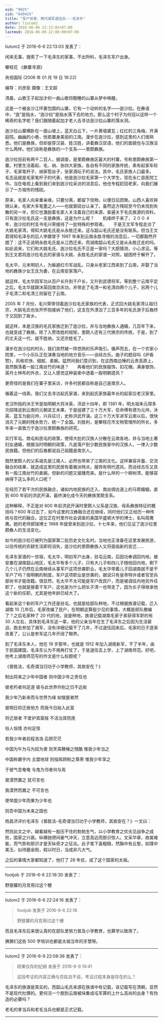 ```yaml
---
aid: "9025"
zid: "649415"
title: "军户世家，两代湘军退伍兵---毛泽东"
author: liutom2
date: 2016-06-06 22:13:03+07:00
lastmod: 2016-06-09 22:08:00+07:00
---
```


liutom2 于 2016-6-6 22:13:03 发表了：

闲来无事，搜索了一下毛泽东的家事，不出所料，毛泽东军户出身。

攀枝花 《彝寨寻源》

央视国际 (2006 年 01 月 19 日 16:22)

编导：刘彦臣 摄像：王文超

清晨，山歌王子起加才的一曲山歌将酣睡的山寨从梦中唤醒。

这是一个被金沙江环裹包围的山寨，它有一个动听的名字——迤沙拉。在彝语中，“迤”是指水，“迤沙拉”是指水落下去的地方。那么这个村子为何冠以这样一个稀奇的名字呢？我们跟随着起加才老人去寻访迤沙拉山寨的落水洞。

迤沙拉山寨横卧在一面山坡上，蓝天白云下，一片黄墙黛瓦；红红的三角梅，开满庭院。幽幽的小巷，恍若置身美丽的江南。漫步在迤沙拉，感到这里的人们很熟悉。他们是彝族，但却是穿汉装、姓汉姓，讲着彝汉双语，他们的面貌也与汉族没什么两样。他们自称是彝族的一个支系——里颇彝族。

迤沙拉目前有两千二百人，据调查，是里颇彝族区最大的村寨，号称里颇彝族第一寨。村里生活着起、毛、纳、张四大家族，各自有不同的家族传统，素有起家车轮子、毛家笔杆子、纳家苞谷子，张家酒坛子的说法。其中，毛氏家族人口最多。　　毛志品就是毛家笔杆子的代表，他是迤沙拉毛家第一个大学生，现在永仁县医院工作。当在电视上看到我们来到迤沙拉采访的消息后，他也专程赶回老家，向我们展示了一方祖传的残砚。

原来，毛家人向来重亲缘，只要分离，都留下信物，以便日后团聚。山西人喜欢摔锅认亲，毛家大多笔墨之人——也就衰砚台认亲了。虽然这方残砚至今仍未找到失散的另一半，但它也激励着毛家人关注着自己的来源，查遍关于毛氏族源的资料，只有迤沙拉毛氏这一支是彝族，这是为什么呢？　　机缘终于来了，２００ 4 年，迤沙拉的村支书毛兴荣接待了一批特殊的参观者。　　于是王文军专程走访了大姚毛家湾，得知大姚毛氏是从永胜迁来。这与韶山毛氏还是没有联系。但当王文君得知毛泽东的后人李娜曾于 1997 年来到云南永胜寻根的消息后，一切都豁然开朗了：这不正说明永胜毛氏是从江西迁来，而湖南韶山毛氏又是从永胜迁走的吗。如此说来，它们和大姚毛氏、迤沙拉毛氏不正是一家吗？大胆猜测，小心求证。等到王文君将迤沙拉毛氏的家谱与大姚、永胜毛氏的家谱一对照，疑团终于解开了。

毛太华，元末明初人，为躲避红巾军战乱，只身从老家江西来到了云南，并娶了当地的彝族少女王氏为妻，在云南安家落户。

就这样，毛太华因军功从百户长升到千户长，又升到武德将军。等到整个云南平定之后，毛太华就跟沐英回南京庆功，并带走了毛清一和毛清四两个儿子，另两个儿子毛清二和毛清三则留在了云南。

2005 年 7 月份，毛兴荣带领着迤沙拉毛氏家族的代表，正式回大姚毛家湾认祖归宗，大姚毛氏也张开怀抱接纳了他们，这支在外漂泊了三百多年的毛氏游子后裔终于又回到了故乡。

就这样，本是汉族的毛氏家族迁到了迤沙拉，并与当地彝族人通婚，几百年下来，也就变成了彝族。除了入赘改姓的规矩，里颇人还有三代换宗的传统，于是，到了的丈夫这一代，就不姓纳，又还宗姓毛了。

漫步在迤沙拉的村头，我们突然被一阵悠扬的乐声吸引。循声而去，在一个农家小院里，一个小乐队正在演奏当地的地方音乐——谈经古乐。曲子的题目叫《炉香赞》，风格欢快、细腻、柔婉。猛然间我们意识到，在这西南边陲的云贵高原上，竟然飘荡着一股江南丝竹的味道？　　再看他们的民族服饰，扣花帽，满身银饰，英丹士林布的外衣，又让人感觉这种装束中透着一股明朝遗风？

更奇怪的是我们在寨子里采访，许多村民都自称是自己是南京人。

循着这一线索，我们又去寻访起氏家谱，来到起氏家族最年长的起家应老汉家里。

老汉所指的沐王爷是指明朝大将沐英，洪武十四年，即 1381 年，明太祖朱元璋多次招降逃到云南的元朝梁王未果，于是组建了三十万大军，任命傅有德为元帅，沐英、蓝玉为副元帅，兴兵征讨，史称洪武开滇。这三十万大军进军云南以后，很快消灭了元朝的残余势力，统一了全国。刘胜利，是攀枝花市文物管理所的所长，多年来一直致力于迤沙拉里颇彝族的研究。

实行军屯、商屯和民屯的政策，使得大批的汉族人分散在云南各地，并与当地土著妇女通婚，根据当时明朝的政策，凡是落户到少数民族家中的汉族人，一律入少数民族籍。但他们的后裔都说自己祖籍是南京人。

既然里颇人的父系祖先是江南人，必然也带来了江南的文化。这样兼容并蓄、交流融合的结果，就造成这里的民居有着徽派特点，服饰有明代遗风，而谈经古乐又具有一股江南丝竹的柔婉。但新的问题又接踵而来。是什么样的一个柳树湾，能够容纳得下这么多的人口呢？

在经历了若干次的民族融合，诸如内地民族的迁入、南丝绸古道上的马帮婚姻，直到 600 年前的洪武开滇，最终演化成今天的彝族里颇支系。

这种解释，不正是对 600 年前洪武开滇时里颇人父系是汉族、母系彝族特征的概括吗？600 年过去了，如今这里的汉彝融合还在继续，同时他们又正经历一种传统与现代的融合。这位正在村里作社会调查的美国华盛顿大学的博士，名叫周鹰鹰。她的老师郝瑞博士 1988 年就曾来到迤沙拉，十七年来，他们见证了迤沙拉里颇彝人的生活变化。

如今的迤沙拉已被列为国家第二批历史文化名村。当地也正准备在这里发展旅游，以往传统的农耕生活即将消失，迤沙拉的里颇彝族人又将面临新的变迁……

毛泽东家谱的一世祖，毛太华，明初军户出身，驻屯云南，后因功奉调回内地，被安置在湖南韶山地区，毛太华有多个儿子，只有大儿子和四儿子随他回内地，剩下几个儿子仍然在云南继续从事军户这项世袭职业。毛太华带着儿子回湖南就不是干军户了吗？按明朝的制度，军户这项职业是世袭的，据说只有皇帝特许或者官至兵部尚书才能改籍。很显然，毛太华不太可能是军户改民户，而是被调往内地另外任职了，也就是接着干军户，这也是为什么把长子清一也带走了，因为长子得继承他这个新的任职，尤其是他年龄已经大了。

看起来这个新的军户工作还是驻屯，也就是给部队种地，不过根据族谱记载，迁入湖南 10 几年后，毛家改编了民户，在明朝这算挺少见的事情，大概是部队撤编了？之后毛家种了 20 代的地，说是种地，族谱记载湖南毛家子弟获得军职的有 30 人左右，具体到毛泽东这一辈，他的父亲当年在生了毛泽东之后因为生活窘迫，跑去参加了湘军，没有详细记载干了几年，不过退伍回来后，毛家的日子逐渐改善了，公认是参军这几年开阔了眼界。

到了毛泽东本人，他在 19 岁那年，也就是 1912 年加入湖南新军，干了半年，由于民国建国，毛泽东认为不用再打仗了，于是退伍去上学，上了湖南师范。好吧，他考上湖南师范写的作文是什么标题呢？

《普胜法，毛奇谓当归功于小学教师，其故安在？》

制出将来之少年中国者 则中国少年之责任也

彼老朽者何足道 彼与此世界作别之日不远矣

我少年乃新来而与世界为缘 如憱屋者然

彼明日将迁居他方 而我今日始入此室

将迁居者 不爱护其窗栊 不洁治其院庑

俗人恒情 亦何足怪

若我少年者前程浩浩 后顾茫茫

中国为牛为马为奴为隶 则烹脔鞭棰之残酷 惟我少年当之

中国称霸宇内 主盟地球 则指挥顾盼之尊荣 惟我少年享之

于彼气息奄奄 与鬼为邻者何与焉

彼漠然置之 犹可言也

我漠然而置之 不可言也

使举国少年而果为少年也

则吾中国为未来之国也

杨昌济评价毛泽东《普胜法-毛奇谓当归功于小学教师，其故安在？》一文曰：

然则此文之中，越看越有一股压不住的勃勃生气，以小学教育之优劣见战争之成败，国家之兴衰。纵横驰骋间豪气冲天，立意高远而胆识惊人。文采华章，故属难能，而气势和胆识才是天纵奇才之征兆。此子笔下虽粗糙，然胸中有丘壑，如璞中美玉，似待磨金刚，假以时日，当成非凡大气。

之后的事情大家都知道了，他打了 28 年仗，成了这个国家的太祖。

---

footjob 于 2016-6-6 22:18:30 发表了：

野狼獾的月宫用过这个梗

---

liutom2 于 2016-6-6 22:24:16 发表了：

> footjob 发表于 2016-6-6 22:18
>
> 野狼獾的月宫用过这个梗

而且毛泽东后来很认真的在部队里努力普及小学教育，也算学以致用了。

狒狒们这些 500 字培训也都是太祖当年的牙慧呀。

---

liutom2 于 2016-6-9 22:08:36 发表了：

> 硕果仅存的纪纲 发表于 2016-6-9 19:41
>
> 这段考证的内容正确与否姑且不说，考证过程本身是存在的么？

毛泽东的族谱是真实的，而韶山毛氏来源在族谱中有记载，该记载写在清朝，显然不是现代杜撰的。更何况一个跑到云南被垛集成屯军算的上什么高尚的出身？有伪造的必要吗？

老毛的爹当兵和老毛当兵也都是正式记载。

---
